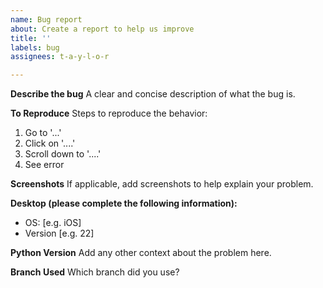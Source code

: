 ```yaml
---
name: Bug report
about: Create a report to help us improve
title: ''
labels: bug
assignees: t-a-y-l-o-r

---
```


**Describe the bug**
A clear and concise description of what the bug is.

**To Reproduce**
Steps to reproduce the behavior:
1. Go to '...'
2. Click on '....'
3. Scroll down to '....'
4. See error

**Screenshots**
If applicable, add screenshots to help explain your problem.

**Desktop (please complete the following information):**
 - OS: [e.g. iOS]
 - Version [e.g. 22]

**Python Version**
Add any other context about the problem here.

**Branch Used**
Which branch did you use?
